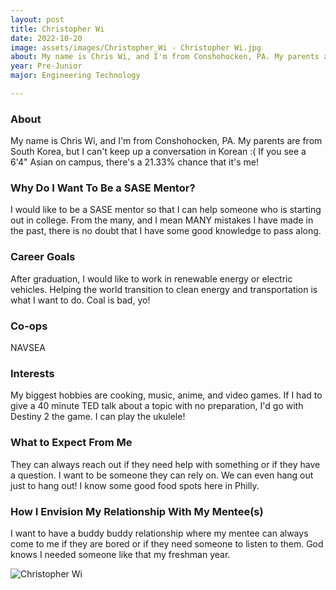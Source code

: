 ```yaml
---
layout: post
title: Christopher Wi 
date: 2022-10-20
image: assets/images/Christopher_Wi - Christopher Wi.jpg
about: My name is Chris Wi, and I'm from Conshohocken, PA. My parents are from South Korea, but I can't keep up a conversation in Korean :( If you see a 6'4" Asian on campus, there's a 21.33% chance that it's me!
year: Pre-Junior
major: Engineering Technology

---
```


### About

My name is Chris Wi, and I'm from Conshohocken, PA. My parents are from South Korea, but I can't keep up a conversation in Korean :( If you see a 6'4" Asian on campus, there's a 21.33% chance that it's me!

### Why Do I Want To Be a SASE Mentor?

I would like to be a SASE mentor so that I can help someone who is starting out in college. From the many, and I mean MANY mistakes I have made in the past, there is no doubt that I have some good knowledge to pass along.

### Career Goals

After graduation, I would like to work in renewable energy or electric vehicles. Helping the world transition to clean energy and transportation is what I want to do. Coal is bad, yo!

### Co-ops

NAVSEA

### Interests

My biggest hobbies are cooking, music, anime, and video games. If I had to give a 40 minute TED talk about a topic with no preparation, I'd go with Destiny 2 the game. I can play the ukulele!

### What to Expect From Me

They can always reach out if they need help with something or if they have a question. I want to be someone they can rely on. We can even hang out just to hang out! I know some good food spots here in Philly.

### How I Envision My Relationship With My Mentee(s) 

I want to have a buddy buddy relationship where my mentee can always come to me if they are bored or if they need someone to listen to them. God knows I needed someone like that my freshman year.

<div class="text-center my-5">
    <img src="https://sase-drexel.github.io/mentorship-2021/assets/images/Christopher_Wi - Christopher Wi.jpg" alt="Christopher Wi" class="rounded post-img" />
</div>
